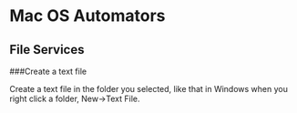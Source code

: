 Mac OS Automators
=================

File Services
-------------
###Create a text file

Create a text file in the folder you selected, like that in Windows when you right click a folder, New->Text File.
